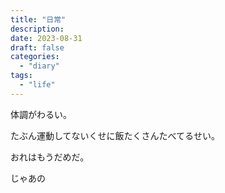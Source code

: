 ```yaml
---
title: "日常"
description:
date: 2023-08-31
draft: false
categories:
  - "diary"
tags:
  - "life"
---
```


体調がわるい。

たぶん運動してないくせに飯たくさんたべてるせい。

おれはもうだめだ。

じゃあの
